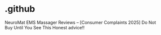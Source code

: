 # .github
NeuroMat EMS Massager Reviews –   [Consumer Complaints 2025] Do Not Buy Until You See This Honest advice!!

